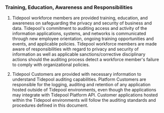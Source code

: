 ### Training, Education, Awareness and Responsibilities

1. Tidepool workforce members are provided training, education, and
   awareness on safeguarding the privacy and security of business and data.
   Tidepool's commitment to auditing access and activity of the
   information applications, systems, and networks is communicated through new
   employee orientation, ongoing training opportunities and events, and
   applicable policies. Tidepool workforce members are made aware of
   responsibilities with regard to privacy and security of information as well
   as applicable sanctions/corrective disciplinary actions should the auditing
   process detect a workforce member's failure to comply with organizational
   policies.

2. Tidepool Customers are provided with necessary information to understand
   Tidepool auditing capabilities. Platform Customers are responsible for the
   logging, auditing and retention of any application hosted outside of Tidepool
   environments, even though the applications may integrate with Tidepool
   Platform API.  Customer applications hosted within the Tidepool environments
   will follow the auditing standards and procedures defined in this document.
